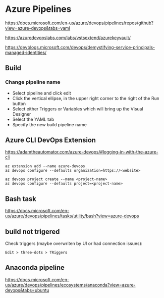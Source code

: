 # Azure Pipelines

https://docs.microsoft.com/en-us/azure/devops/pipelines/repos/github?view=azure-devops&tabs=yaml

https://azuredevopslabs.com/labs/vstsextend/azurekeyvault/

https://devblogs.microsoft.com/devops/demystifying-service-principals-managed-identities/

## Build
### Change pipeline name
- Select pipeline and click edit
- Click the vertical ellipse, in the upper right corner to the right of the Run button
- Select either Triggers or Variables which will bring up the Visual Designer
- Select the YAML tab
- Specify the new build pipeline name

## Azure CLI DevOps Extension
https://adamtheautomator.com/azure-devops/#logging-in-with-the-azure-cli
```
az extension add --name azure-devops
az devops configure --defaults organization=https://<website>

az devops project create --name <project-name>
az devops configure --defaults project=<project-name>
```

## Bash task
https://docs.microsoft.com/en-us/azure/devops/pipelines/tasks/utility/bash?view=azure-devops

## build not trigered
Check triggers (maybe overwriten by UI or had connection issues):
```
Edit > three-dots > TRiggers
```

## Anaconda pipeline
https://docs.microsoft.com/en-us/azure/devops/pipelines/ecosystems/anaconda?view=azure-devops&tabs=ubuntu

